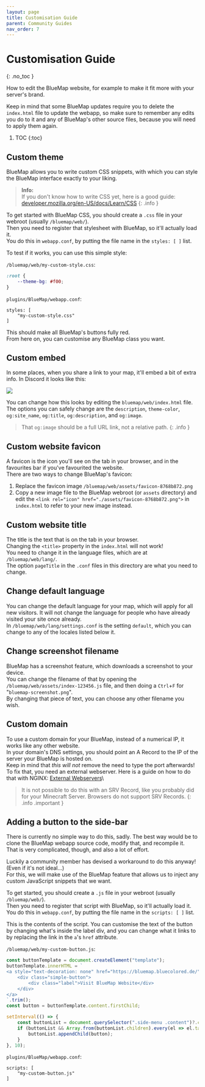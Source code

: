 ```yaml
---
layout: page
title: Customisation Guide
parent: Community Guides
nav_order: 7
---
```


# Customisation Guide
{: .no_toc }

How to edit the BlueMap website, for example to make it fit more with your server's brand.

Keep in mind that some BlueMap updates require you to delete the `index.html` file to update the webapp,
so make sure to remember any edits you do to it and any of BlueMap's other source files, because you will need to apply them again.

1. TOC 
{:toc}

## Custom theme
BlueMap allows you to write custom CSS snippets, with which you can style the BlueMap interface exactly to your liking.

> **Info:**  
> If you don't know how to write CSS yet, here is a good guide: [developer.mozilla.org/en-US/docs/Learn/CSS](https://developer.mozilla.org/en-US/docs/Learn/CSS)
{: .info }

To get started with BlueMap CSS, you should create a `.css` file in your webroot (usually `/bluemap/web/`).\
Then you need to register that stylesheet with BlueMap, so it'll actually load it.\
You do this in `webapp.conf`, by putting the file name in the `styles: [ ]` list.

To test if it works, you can use this simple style:

`/bluemap/web/my-custom-style.css`:
```css
:root {
    --theme-bg: #f00;
}
```
`plugins/BlueMap/webapp.conf`:
```hocon
styles: [
    "my-custom-style.css"
]
```
This should make all BlueMap's buttons fully red.\
From here on, you can customise any BlueMap class you want.

## Custom embed
In some places, when you share a link to your map, it'll embed a bit of extra info. In Discord it looks like this:

![](https://cdn.discordapp.com/attachments/803532169955508234/1130485215232544899/image.png)

You can change how this looks by editing the `bluemap/web/index.html` file.\
The options you can safely change are the `description`, `theme-color`, `og:site_name`, `og:title`, `og:description`, and `og:image`.

> That `og:image` should be a full URL link, not a relative path.
{: .info }

## Custom website favicon
A favicon is the icon you'll see on the tab in your browser, and in the favourites bar if you've favourited the website.\
There are two ways to change BlueMap's favicon:
1. Replace the favicon image `/bluemap/web/assets/favicon-8768b872.png`
2. Copy a new image file to the BlueMap webroot (or `assets` directory) and edit the `<link rel="icon" href="./assets/favicon-8768b872.png">` in `index.html` to refer to your new image instead.

## Custom website title
The title is the text that is on the tab in your browser.\
Changing the `<title>` property in the `index.html` will not work!\
You need to change it in the language files, which are at `/bluemap/web/lang/`.\
The option `pageTitle` in the `.conf` files in this directory are what you need to change.

## Change default language
You can change the default language for your map, which will apply for all new visitors.
It will not change the language for people who have already visited your site once already.\
In `/bluemap/web/lang/settings.conf` is the setting `default`, which you can change to any of the locales listed below it.

## Change screenshot filename
BlueMap has a screenshot feature, which downloads a screenshot to your device.\
You can change the filename of that by opening the `/bluemap/web/assets/index-123456.js` file, and then doing a `Ctrl`+`F` for "`bluemap-screenshot.png`".\
By changing that piece of text, you can choose any other filename you wish.

## Custom domain
To use a custom domain for your BlueMap, instead of a numerical IP, it works like any other website.\
In your domain's DNS settings, you should point an A Record to the IP of the server your BlueMap is hosted on.\
Keep in mind that _this will not_ remove the need to type the port afterwards!\
To fix that, you need an external webserver. Here is a guide on how to do that with NGINX: [External Webservers]({{site.baseurl}}/wiki/webserver/NginxProxy.html)\

> It is not possible to do this with an SRV Record, like you probably did for your Minecraft Server. Browsers do not support SRV Records.
{: .info .important }

## Adding a button to the side-bar
There is currently no simple way to do this, sadly. The best way would be to clone the BlueMap webapp source code, modify that, and recompile it.\
That is very complicated, though, and also a lot of effort.

Luckily a community member has devised a workaround to do this anyway! (Even if it's not ideal...)\
For this, we will make use of the BlueMap feature that allows us to inject any custom JavaScript snippets that we want.

To get started, you should create a `.js` file in your webroot (usually `/bluemap/web/`).\
Then you need to register that script with BlueMap, so it'll actually load it.\
You do this in `webapp.conf`, by putting the file name in the `scripts: [ ]` list.

This is the contents of the script. You can customise the text of the button by changing what's inside the label div,
and you can change what it links to by replacing the link in the `a`'s `href` attribute.

`/bluemap/web/my-custom-button.js`:
```js
const buttonTemplate = document.createElement("template");
buttonTemplate.innerHTML = `
<a style="text-decoration: none" href="https://bluemap.bluecolored.de/">
    <div class="simple-button">
        <div class="label">Visit BlueMap Website</div>
    </div>
</a>
`.trim();
const button = buttonTemplate.content.firstChild;

setInterval(() => {
    const buttonList = document.querySelector(".side-menu .content")?.children.item(0);
    if (buttonList && Array.from(buttonList.children).every(el => el.tagName === "HR" || el.className === "simple-button")) {
        buttonList.appendChild(button);
    }
}, 10);
```

`plugins/BlueMap/webapp.conf`:
```hocon
scripts: [
    "my-custom-button.js"
]
```
